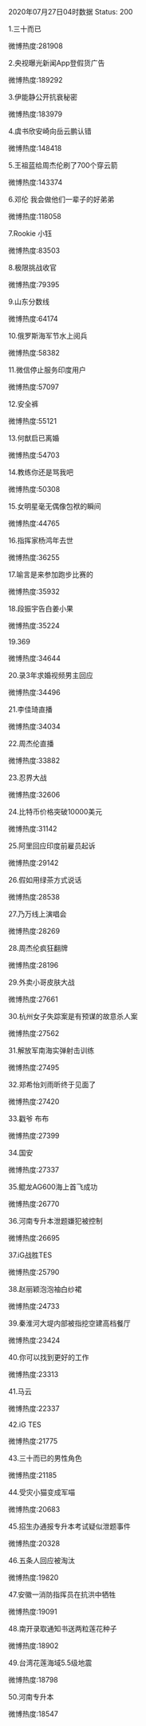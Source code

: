 2020年07月27日04时数据
Status: 200

1.三十而已

微博热度:281908

2.央视曝光新闻App登假货广告

微博热度:189292

3.伊能静公开抗衰秘密

微博热度:183979

4.虞书欣安崎向岳云鹏认错

微博热度:148418

5.王祖蓝给周杰伦刷了700个穿云箭

微博热度:143374

6.邓伦 我会做他们一辈子的好弟弟

微博热度:118058

7.Rookie 小钰

微博热度:83503

8.极限挑战收官

微博热度:79395

9.山东分数线

微博热度:64174

10.俄罗斯海军节水上阅兵

微博热度:58382

11.微信停止服务印度用户

微博热度:57097

12.安全裤

微博热度:55121

13.何猷启已离婚

微博热度:54703

14.教练你还是骂我吧

微博热度:50308

15.女明星毫无偶像包袱的瞬间

微博热度:44765

16.指挥家杨鸿年去世

微博热度:36255

17.喻言是来参加跑步比赛的

微博热度:35932

18.段振宇告白姜小果

微博热度:35224

19.369

微博热度:34644

20.录3年求婚视频男主回应

微博热度:34496

21.李佳琦直播

微博热度:34034

22.周杰伦直播

微博热度:33882

23.忍界大战

微博热度:32606

24.比特币价格突破10000美元

微博热度:31142

25.阿里回应印度前雇员起诉

微博热度:29142

26.假如用绿茶方式说话

微博热度:28538

27.乃万线上演唱会

微博热度:28269

28.周杰伦疯狂翻牌

微博热度:28196

29.外卖小哥皮肤大战

微博热度:27661

30.杭州女子失踪案是有预谋的故意杀人案

微博热度:27562

31.解放军南海实弹射击训练

微博热度:27495

32.郑希怡刘雨昕终于见面了

微博热度:27420

33.戳爷 布布

微博热度:27399

34.国安

微博热度:27337

35.鲲龙AG600海上首飞成功

微博热度:26770

36.河南专升本泄题嫌犯被控制

微博热度:26695

37.iG战胜TES

微博热度:25790

38.赵丽颖泡泡袖白纱裙

微博热度:24733

39.秦淮河大堤内部被指挖空建高档餐厅

微博热度:23424

40.你可以找到更好的工作

微博热度:23313

41.马云

微博热度:22337

42.iG TES

微博热度:21775

43.三十而已的男性角色

微博热度:21185

44.受灾小猫变成军喵

微博热度:20683

45.招生办通报专升本考试疑似泄题事件

微博热度:20328

46.五条人回应被淘汰

微博热度:19820

47.安徽一消防指挥员在抗洪中牺牲

微博热度:19091

48.南开录取通知书送两粒莲花种子

微博热度:18902

49.台湾花莲海域5.5级地震

微博热度:18798

50.河南专升本

微博热度:18547

